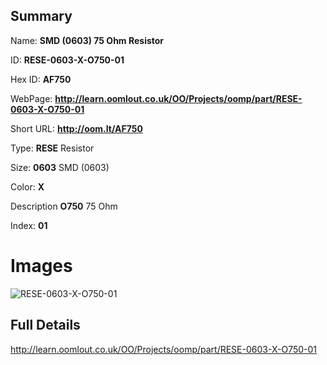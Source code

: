 

## Summary
 
Name: __SMD (0603) 75 Ohm Resistor__

ID: __RESE-0603-X-O750-01__

Hex ID: __AF750__

WebPage: __http://learn.oomlout.co.uk/OO/Projects/oomp/part/RESE-0603-X-O750-01__

Short URL: __http://oom.lt/AF750__


Type: __RESE__ Resistor 

Size: __0603__ SMD (0603) 

Color: __X__  

Description __O750__ 75 Ohm 

Index: __01__


# Images
![RESE-0603-X-O750-01](http://oomlout.com/oomp-gen/parts/RESE-0603-X-O750-01/RESE-0603-X-O750-01_420.jpg)



## Full Details

 http://learn.oomlout.co.uk/OO/Projects/oomp/part/RESE-0603-X-O750-01














